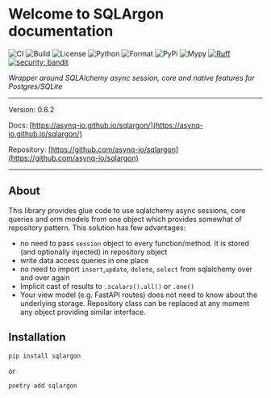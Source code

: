 # Welcome to SQLArgon documentation

![CI](https://github.com/asynq-io/sqlargon/workflows/CI/badge.svg)
![Build](https://github.com/asynq-io/sqlargon/workflows/Publish/badge.svg)
![License](https://img.shields.io/github/license/asynq-io/sqlargon)
![Python](https://img.shields.io/pypi/pyversions/sqlargon)
![Format](https://img.shields.io/pypi/format/sqlargon)
![PyPi](https://img.shields.io/pypi/v/sqlargon)
![Mypy](https://img.shields.io/badge/mypy-checked-blue)
[![Ruff](https://img.shields.io/endpoint?url=https://raw.githubusercontent.com/charliermarsh/ruff/main/assets/badge/v1.json)](https://github.com/charliermarsh/ruff)
[![security: bandit](https://img.shields.io/badge/security-bandit-yellow.svg)](https://github.com/PyCQA/bandit)

*Wrapper around SQLAlchemy async session, core and native features for Postgres/SQLite*

---
Version: 0.6.2

Docs: [https://asynq-io.github.io/sqlargon/](https://asynq-io.github.io/sqlargon/)

Repository: [https://github.com/asynq-io/sqlargon](https://github.com/asynq-io/sqlargon)


---

## About

This library provides glue code to use sqlalchemy async sessions, core queries and orm models
from one object which provides somewhat of repository pattern. This solution has few advantages:

- no need to pass `session` object to every function/method. It is stored (and optionally injected) in repository object
- write data access queries in one place
- no need to import `insert`,`update`, `delete`, `select` from sqlalchemy over and over again
- Implicit cast of results to `.scalars().all()` or `.one()`
- Your view model (e.g. FastAPI routes) does not need to know about the underlying storage. Repository class can be replaced at any moment any object providing similar interface.


## Installation

```shell
pip install sqlargon
```
or

```shell
poetry add sqlargon
```
